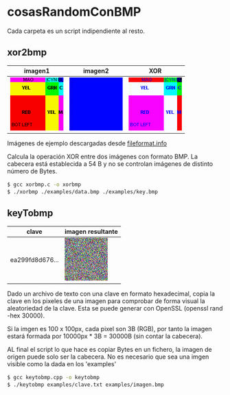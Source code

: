 # cosasRandomConBMP

Cada carpeta es un script indipendiente al resto.

## xor2bmp

| imagen1  | imagen2 | XOR |
| ------------- | ------------- | ------------- |
| ![mensaje limpio](https://github.com/nyaboronn/XORbmpFiles/blob/master/xor2bmp/examples/data.bmp) | ![data](https://github.com/nyaboronn/XORbmpFiles/blob/master/xor2bmp/examples/key.bmp) | ![clave](https://github.com/nyaboronn/XORbmpFiles/blob/master/xor2bmp/examples/encryptedData.bmp) |

Imágenes de ejemplo descargadas desde [fileformat.info](https://www.fileformat.info/format/bmp/sample/index.htm)

Calcula la operación XOR entre dos imágenes con formato BMP. La cabecera está establecida a 54 B y no se controlan imágenes de distinto número de Bytes.

```sh
$ gcc xorbmp.c -o xorbmp
$ ./xorbmp ./examples/data.bmp ./examples/key.bmp
```


## keyTobmp

| clave | imagen resultante |
| ------------- | ------------- |
| ea299fd8d676... | ![encriptado](https://github.com/nyaboronn/XORbmpFiles/blob/master/keyTobmp/examples/claveImagen.bmp) |

Dado un archivo de texto con una clave en formato hexadecimal, copia la clave en los pixeles
de una imagen para comprobar de forma visual la aleatoriedad de la clave. Esta se puede
generar con OpenSSL (openssl rand -hex 30000).

Si la imgen es 100 x 100px, cada pixel son 3B (RGB), por tanto la imagen estará formada
por 10000px * 3B = 30000B (sin contar la cabecera).

AL final el script lo que hace es copiar Bytes en un fichero, la imagen de origen puede solo ser la cabecera. No es necesario
que sea una imgen visible como la dada en los 'examples'

```sh
$ gcc keytobmp.cpp -o keytobmp
$ ./keytobmp examples/clave.txt examples/imagen.bmp 
```
